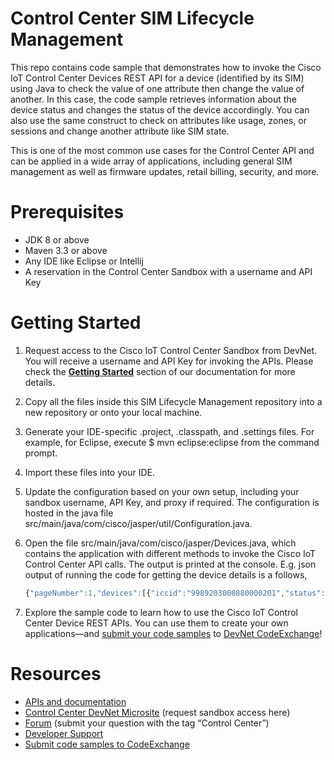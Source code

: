 # Control Center SIM Lifecycle Management

This repo contains code sample that demonstrates how to invoke the Cisco IoT Control Center Devices REST API for a device (identified by its SIM) using Java to check the value of one attribute then change the value of another. In this case, the code sample retrieves information about the device status and changes the status of the device accordingly. You can also use the same construct to check on attributes like usage, zones, or sessions and change another attribute like SIM state. 

This is one of the most common use cases for the Control Center API and can be applied in a wide array of applications, including general SIM management as well as firmware updates, retail billing, security, and more.

# Prerequisites 
- JDK 8 or above
- Maven 3.3 or above
- Any IDE like Eclipse or Intellij
- A reservation in the Control Center Sandbox with a username and API Key

# Getting Started 

1. Request access to the Cisco IoT Control Center Sandbox from DevNet. You will receive a username and API Key for invoking the APIs. Please check the **[Getting Started](https://developer.cisco.com/docs/control-center/#!getting-started/getting-started)** section of our documentation for more details.

2. Copy all the files inside this SIM Lifecycle Management repository into a new repository or onto your local machine.

3. Generate your IDE-specific .project, .classpath, and .settings files. For example, for Eclipse, execute $ mvn eclipse:eclipse from the command prompt.

4. Import these files into your IDE.

5. Update the configuration based on your own setup, including your sandbox username, API Key, and proxy if required. The configuration is hosted in the java file src/main/java/com/cisco/jasper/util/Configuration.java.

6. Open the file src/main/java/com/cisco/jasper/Devices.java, which contains the application with different methods to invoke the Cisco IoT Control Center API calls. The output is printed at the console. E.g. json output of running the code for getting the device details is a follows,
    ```javascript
    {"pageNumber":1,"devices":[{"iccid":"9989203000880000201","status":"TEST_READY","ratePlan":"JPOTestDevnet","communicationPlan":"JPOTestDevnetCPEss"},{"iccid":"9989203000880000202","status":"TEST_READY","ratePlan":"JPOTestDevnet","communicationPlan":"JPOTestDevnetCPEss"}],"lastPage":true}
    ```

7. Explore the sample code to learn how to use the Cisco IoT Control Center Device REST APIs. You can use them to create your own applications—and [submit your code samples](https://developer.cisco.com/codeexchange/github/submit) to [DevNet CodeExchange](https://developer.cisco.com/codeexchange/)!

# Resources

- [APIs and documentation](https://developer.cisco.com/docs/control-center/#!rest-api-functions "APIs and documentation")
- [Control Center DevNet Microsite](https://developer.cisco.com/control-center/) (request sandbox access here)
- [Forum](https://community.cisco.com/t5/internet-of-things-iot/bd-p/4698j-disc-dev-iot) (submit your question with the tag “Control Center”)
- [Developer Support](https://developer.cisco.com/site/support/)
- [Submit code samples to CodeExchange](https://developer.cisco.com/codeexchange/github/submit)
